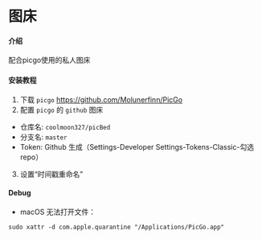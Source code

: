 # 图床

#### 介绍
配合picgo使用的私人图床

#### 安装教程

1.  下载 `picgo` https://github.com/Molunerfinn/PicGo
2.  配置 `picgo` 的 `github` 图床
  - 仓库名: `coolmoon327/picBed`
  - 分支名: `master`
  - Token: Github 生成（Settings-Developer Settings-Tokens-Classic-勾选 repo）
3.  设置“时间戳重命名”

#### Debug

- macOS 无法打开文件：

```
sudo xattr -d com.apple.quarantine "/Applications/PicGo.app"
```
